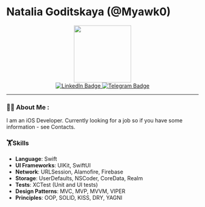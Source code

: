 # Natalia Goditskaya (@Myawk0)

<div id="header" align="center">
  <img src="https://github.com/Myawk0/Myawk0/assets/89804841/81ce77a6-bf9e-4934-8556-56bae8f51a19" width="150"/>
  <div id="badges">
  <a href="https://www.linkedin.com/in/ngoditskaya/">
    <img src="https://img.shields.io/badge/LinkedIn-blue?style=for-the-badge&logo=linkedin&logoColor=white" alt="LinkedIn Badge"/>
  </a>
  <a href="https://t.me/myawk0">
    <img src="https://img.shields.io/badge/Telegram-00b8f5?style=for-the-badge&logo=telegram&logoColor=white" alt="Telegram Badge"/>
  </a>
  </div>
  <img src="https://komarev.com/ghpvc/?username=Myawk0&style=flat-square&color=blue" alt=""/>
</div>

---

### :woman_technologist: About Me :
I am an iOS Developer. Currently looking for a job so if you have some information - see Contacts.


### 🏋️Skills
- **Language**: Swift
- **UI Frameworks**: UIKit, SwiftUI
- **Network**: URLSession, Alamofire, Firebase
- **Storage**: UserDefaults, NSCoder, CoreData, Realm
- **Tests**: XCTest (Unit and UI tests)
- **Design Patterns**: MVC, MVP, MVVM, VIPER
- **Principles**: OOP, SOLID, KISS, DRY, YAGNI
